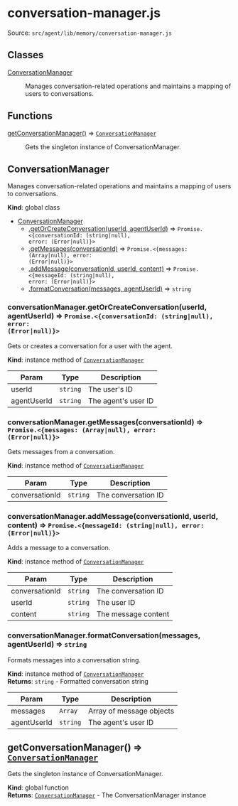 # conversation-manager.js

Source: `src/agent/lib/memory/conversation-manager.js`

## Classes

<dl>
<dt><a href="#ConversationManager">ConversationManager</a></dt>
<dd><p>Manages conversation-related operations and maintains a mapping of users to conversations.</p>
</dd>
</dl>

## Functions

<dl>
<dt><a href="#getConversationManager">getConversationManager()</a> ⇒ <code><a href="#ConversationManager">ConversationManager</a></code></dt>
<dd><p>Gets the singleton instance of ConversationManager.</p>
</dd>
</dl>

<a name="ConversationManager"></a>

## ConversationManager

Manages conversation-related operations and maintains a mapping of users to conversations.

**Kind**: global class

- [ConversationManager](#ConversationManager)
  - [.getOrCreateConversation(userId, agentUserId)](#ConversationManager+getOrCreateConversation) ⇒ <code>Promise.&lt;{conversationId: (string\|null), error: (Error\|null)}&gt;</code>
  - [.getMessages(conversationId)](#ConversationManager+getMessages) ⇒ <code>Promise.&lt;{messages: (Array\|null), error: (Error\|null)}&gt;</code>
  - [.addMessage(conversationId, userId, content)](#ConversationManager+addMessage) ⇒ <code>Promise.&lt;{messageId: (string\|null), error: (Error\|null)}&gt;</code>
  - [.formatConversation(messages, agentUserId)](#ConversationManager+formatConversation) ⇒ <code>string</code>

<a name="ConversationManager+getOrCreateConversation"></a>

### conversationManager.getOrCreateConversation(userId, agentUserId) ⇒ <code>Promise.&lt;{conversationId: (string\|null), error: (Error\|null)}&gt;</code>

Gets or creates a conversation for a user with the agent.

**Kind**: instance method of [<code>ConversationManager</code>](#ConversationManager)

| Param       | Type                | Description         |
| ----------- | ------------------- | ------------------- |
| userId      | <code>string</code> | The user's ID       |
| agentUserId | <code>string</code> | The agent's user ID |

<a name="ConversationManager+getMessages"></a>

### conversationManager.getMessages(conversationId) ⇒ <code>Promise.&lt;{messages: (Array\|null), error: (Error\|null)}&gt;</code>

Gets messages from a conversation.

**Kind**: instance method of [<code>ConversationManager</code>](#ConversationManager)

| Param          | Type                | Description         |
| -------------- | ------------------- | ------------------- |
| conversationId | <code>string</code> | The conversation ID |

<a name="ConversationManager+addMessage"></a>

### conversationManager.addMessage(conversationId, userId, content) ⇒ <code>Promise.&lt;{messageId: (string\|null), error: (Error\|null)}&gt;</code>

Adds a message to a conversation.

**Kind**: instance method of [<code>ConversationManager</code>](#ConversationManager)

| Param          | Type                | Description         |
| -------------- | ------------------- | ------------------- |
| conversationId | <code>string</code> | The conversation ID |
| userId         | <code>string</code> | The user ID         |
| content        | <code>string</code> | The message content |

<a name="ConversationManager+formatConversation"></a>

### conversationManager.formatConversation(messages, agentUserId) ⇒ <code>string</code>

Formats messages into a conversation string.

**Kind**: instance method of [<code>ConversationManager</code>](#ConversationManager)  
**Returns**: <code>string</code> - Formatted conversation string

| Param       | Type                | Description              |
| ----------- | ------------------- | ------------------------ |
| messages    | <code>Array</code>  | Array of message objects |
| agentUserId | <code>string</code> | The agent's user ID      |

<a name="getConversationManager"></a>

## getConversationManager() ⇒ [<code>ConversationManager</code>](#ConversationManager)

Gets the singleton instance of ConversationManager.

**Kind**: global function  
**Returns**: [<code>ConversationManager</code>](#ConversationManager) - The ConversationManager instance
